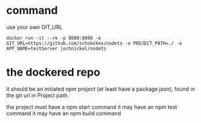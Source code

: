 # command
use your own GIT_URL

```docker run -it --rm -p 8080:8080 -e GIT_URL=https://github.com/schokokex/nodets -e PROJECT_PATH=./ -e APP_NAME=testServer jochnickel/nodets```
# the dockered repo

it should be an initiated npm project (at least have a package.json), found in the git url in Project path.

the project must have a npm start command
it may have an npm test command
it may have an npm build command
